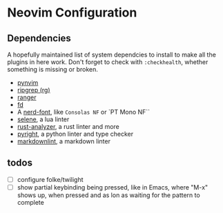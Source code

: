 # Neovim Configuration

## Dependencies
A hopefully maintained list of system dependcies to install to make all the plugins in here work.
Don't forget to check with `:checkhealth`, whether something is missing or broken.

- [pynvim](https://github.com/neovim/pynvim)
- [ripgrep (rg)](https://github.com/BurntSushi/ripgrep)
- [ranger](https://github.com/ranger/ranger) 
- [fd](https://github.com/sharkdp/fd) 
- A [nerd-font](https://www.nerdfonts.com/), like `Consolas NF` or `PT Mono NF``
- [selene](https://kampfkarren.github.io/selene), a lua linter
- [rust-analyzer](https://rust-analyzer.github.io/), a rust linter and more
- [pyright](https://github.com/Microsoft/pyright), a python linter and type checker
- [markdownlint](https://github.com/markdownlint/markdownlint), a markdown linter

## todos
- [ ] configure folke/twilight 
- [ ] show partial keybinding being pressed, like in Emacs, where "M-x" shows up, when pressed and
  as lon as waiting for the pattern to complete 
